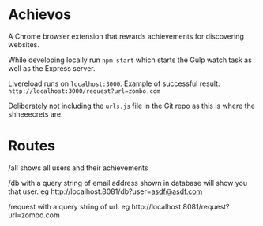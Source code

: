 Achievos
==

A Chrome browser extension that rewards achievements for discovering websites.

While developing locally run
`npm start`
which starts the Gulp watch task as well as the Express server.

Livereload runs on `localhost:3000`.
Example of successful result:
`http://localhost:3000/request?url=zombo.com`

Deliberately not including the `urls.js` file in the Git repo as this is where the shheeecrets are.



Routes
===

/all
shows all users and their achievements

/db
with a query string of email address shown in database will show you that user. eg
http://localhost:8081/db?user=asdf@asdf.com

/request
with a query string of url. eg
http://localhost:8081/request?url=zombo.com
